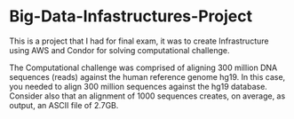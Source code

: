 # Big-Data-Infastructures-Project

This is a project that I had for final exam, it was to create Infrastructure using AWS and Condor for solving computational challenge. 

The Computational challenge was comprised of aligning 300 million DNA sequences (reads) against the human reference genome hg19.
In this case, you needed to align 300 million sequences against the hg19 database. Consider also that an 
alignment of 1000 sequences creates, on average, as output, an ASCII file of 2.7GB.


